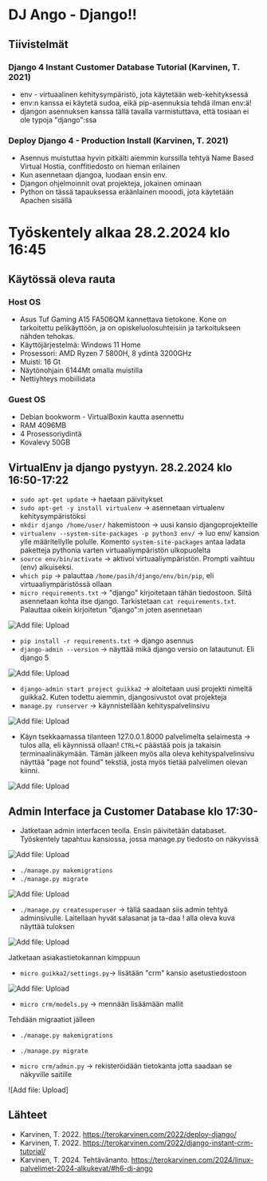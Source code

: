 # DJ Ango - Django!!

## Tiivistelmät

### Django 4 Instant Customer Database Tutorial (Karvinen, T. 2021)
- env - virtuaalinen kehitysympäristö, jota käytetään web-kehityksessä
- env:n kanssa ei käytetä sudoa, eikä pip-asennuksia tehdä ilman env:ä!
- djangon asennuksen kanssa tällä tavalla varmistuttava, että tosiaan ei ole typoja "django":ssa


### Deploy Django 4 - Production Install (Karvinen, T. 2021)
- Asennus muistuttaa hyvin pitkälti aiemmin kurssilla tehtyä Name Based Virtual Hostia, conffitiedosto on hieman erilainen
- Kun asennetaan djangoa, luodaan ensin env.
- Djangon ohjelmoinnit ovat projekteja, jokainen ominaan
- Python on tässä tapauksessa eräänlainen mooodi, jota käytetään Apachen sisällä

# Työskentely alkaa 28.2.2024 klo 16:45

## Käytössä oleva rauta
### Host OS
- Asus Tuf Gaming A15 FA506QM kannettava tietokone. Kone on tarkoitettu pelikäyttöön, ja on opiskeluolosuhteisiin ja tarkoitukseen nähden tehokas.
- Käyttöjärjestelmä: Windows 11 Home
- Prosessori: AMD Ryzen 7 5800H, 8 ydintä 3200GHz
- Muisti: 16 Gt
- Näytönohjain 6144Mt omalla muistilla
- Nettiyhteys mobiilidata

### Guest OS
- Debian bookworm - VirtualBoxin kautta asennettu
- RAM 4096MB
- 4 Prosessoriydintä
- Kovalevy 50GB

## VirtualEnv ja django pystyyn. 28.2.2024 klo 16:50-17:22
- `sudo apt-get update` -> haetaan päivitykset
- `sudo apt-get -y install virtualenv` -> asennetaan virtualenv kehitysympäristöksi
- `mkdir django /home/user/` hakemistoon -> uusi kansio djangoprojekteille
- `virtualenv --system-site-packages -p python3 env/` -> luo env/ kansion ylle määritellylle polulle. Komento `system-site-packages` antaa ladata paketteja pythonia varten virtuaaliympäristön ulkopuolelta
- `source env/bin/activate` -> aktivoi virtuaaliympäristön. Prompti vaihtuu (env) alkuiseksi.
- `which pip` -> palauttaa `/home/pasih/django/env/bin/pip`, eli virtuaaliympäristössä ollaan
- `micro requirements.txt` -> "django" kirjoitetaan tähän tiedostoon. Siltä asennetaan kohta itse django. Tarkistetaan `cat requirements.txt`. Palauttaa oikein kirjoitetun "django":n joten asennetaan

![Add file: Upload](h6-django-asennus.png)

- `pip install -r requirements.txt` -> django asennus
- `django-admin --version` -> näyttää mikä django versio on latautunut. Eli django 5

![Add file: Upload](h6-django-version.png)

- `django-admin start project guikka2` -> aloitetaan uusi projekti nimeltä guikka2. Kuten todettu aiemmin, djangosivustot ovat projekteja
- `manage.py runserver` -> käynnistellään kehityspalvelinsivu

![Add file: Upload](h6-runserver.png)

- Käyn tsekkaamassa tilanteen 127.0.0.1.8000 palvelimelta selaimesta -> tulos alla, eli käynnissä ollaan! `CTRL+C` päästää pois ja takaisin terminaalinäkymään. Tämän jälkeen myös alla oleva kehityspalvelinsivu näyttää "page not found" tekstiä, josta myös tietää palvelimen olevan kiinni.

![Add file: Upload](h6-serverup.png)

## Admin Interface ja Customer Database klo 17:30-
- Jatketaan admin interfacen teolla. Ensin päivitetään databaset. Työskentely tapahtuu kansiossa, jossa manage.py tiedosto on näkyvissä

![Add file: Upload](h6-managepy.png)

- `./manage.py makemigrations`
- `./manage.py migrate`

![Add file: Upload](h6-migrate.png)

- `./manage.py createsuperuser` -> tällä saadaan siis admin tehtyä adminsivulle. Laitellaan hyvät salasanat ja ta-daa ! alla oleva kuva näyttää tuloksen

![Add file: Upload](h6-adminsivu.png)

Jatketaan asiakastietokannan kimppuun

- `micro guikka2/settings.py`-> lisätään "crm" kansio asetustiedostoon

![Add file: Upload](h6-crm.png)

- `micro crm/models.py` -> mennään lisäämään mallit

Tehdään migraatiot jälleen
- `./manage.py makemigrations`
- `./manage.py migrate`

- `micro crm/admin.py` -> rekisteröidään tietokanta jotta saadaan se näkyville saitille

![Add file: Upload]


## Lähteet
- Karvinen, T. 2022. https://terokarvinen.com/2022/deploy-django/
- Karvinen, T. 2022. https://terokarvinen.com/2022/django-instant-crm-tutorial/
- Karvinen, T. 2024. Tehtävänanto. https://terokarvinen.com/2024/linux-palvelimet-2024-alkukevat/#h6-dj-ango

